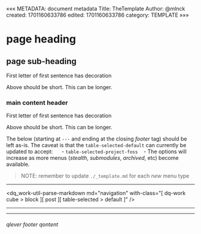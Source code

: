 «««
METADATA: document metadata
Title: TheTemplate
Author: @mlnck
created: 1701160633786
edited: 1701160633786
category: TEMPLATE
»»»
<hgroup>
  <h1>page heading</h1>
  <h2>page sub-heading</h2>
</hgroup>

First letter of first sentence has decoration

Above should be short. This can be longer.

### main content header
First letter of first sentence has decoration

Above should be short. This can be longer.

The below (starting at `---` and ending at the closing _footer_ tag) should be left as-is.
The caveat is that the `table-selected-default` can currently be updated to accept:
&nbsp;&nbsp;&nbsp;&nbsp; - `table-selected-project-foss`
&nbsp;&nbsp; - The options will increase as more menus (_stealth_, _submodules_, _archived_, etc) become available.
> NOTE: remember to update `./_template.md` for each _new_ menu type
---

<dq_work-util-parse-markdown
  md="navigation"
  with-class="[ dq-work cube > block ][ post ][ table-selected > default ]" />
<hr><hr>

<footer>
  <h6>qlever footer qontent</h6>
</footer>